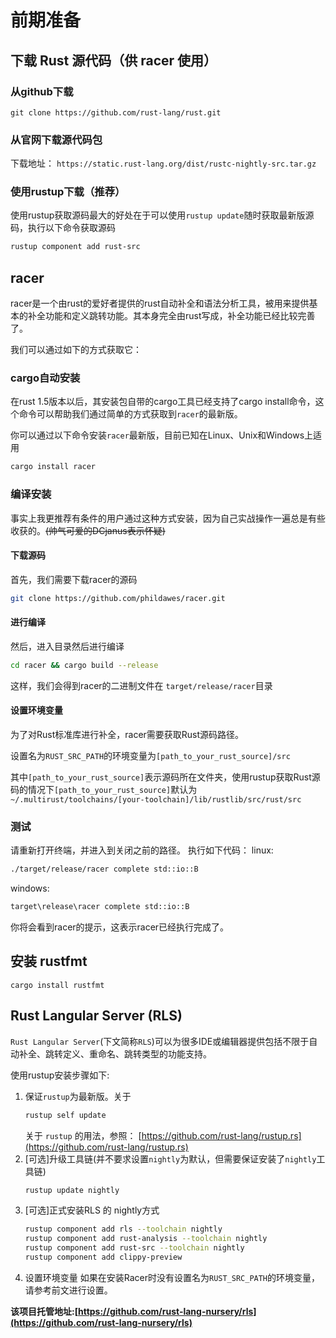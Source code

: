# 前期准备

## 下载 Rust 源代码（供 racer 使用）

### 从github下载

`git clone https://github.com/rust-lang/rust.git`

### 从官网下载源代码包

下载地址： `https://static.rust-lang.org/dist/rustc-nightly-src.tar.gz`

### 使用rustup下载（推荐）

使用rustup获取源码最大的好处在于可以使用`rustup update`随时获取最新版源码，执行以下命令获取源码

```bash
rustup component add rust-src
```

## racer

racer是一个由rust的爱好者提供的rust自动补全和语法分析工具，被用来提供基本的补全功能和定义跳转功能。其本身完全由rust写成，补全功能已经比较完善了。

我们可以通过如下的方式获取它：

### cargo自动安装

在rust 1.5版本以后，其安装包自带的cargo工具已经支持了cargo install命令，这个命令可以帮助我们通过简单的方式获取到`racer`的最新版。

你可以通过以下命令安装`racer`最新版，目前已知在Linux、Unix和Windows上适用

```bash
cargo install racer
```

### 编译安装

事实上我更推荐有条件的用户通过这种方式安装，因为自己实战操作一遍总是有些收获的。~~(帅气可爱的DCjanus表示怀疑)~~

#### 下载源码

首先，我们需要下载racer的源码

```bash
git clone https://github.com/phildawes/racer.git
```

#### 进行编译

然后，进入目录然后进行编译

```bash
cd racer && cargo build --release
```

这样，我们会得到racer的二进制文件在 `target/release/racer`目录

#### 设置环境变量

为了对Rust标准库进行补全，racer需要获取Rust源码路径。

设置名为`RUST_SRC_PATH`的环境变量为`[path_to_your_rust_source]/src`

其中`[path_to_your_rust_source]`表示源码所在文件夹，使用rustup获取Rust源码的情况下`[path_to_your_rust_source]`默认为`~/.multirust/toolchains/[your-toolchain]/lib/rustlib/src/rust/src`

### 测试

请重新打开终端，并进入到关闭之前的路径。
执行如下代码：
linux:

```bash
./target/release/racer complete std::io::B
```

windows:

```bash
target\release\racer complete std::io::B
```

你将会看到racer的提示，这表示racer已经执行完成了。

## 安装 rustfmt

`cargo install rustfmt`

## Rust Langular Server (RLS)

`Rust Langular Server`(下文简称`RLS`)可以为很多IDE或编辑器提供包括不限于自动补全、跳转定义、重命名、跳转类型的功能支持。

使用rustup安装步骤如下:

1. 保证`rustup`为最新版。关于
    ```bash
    rustup self update
    ```
    关于 `rustup` 的用法，参照： [https://github.com/rust-lang/rustup.rs](https://github.com/rust-lang/rustup.rs)
2. [可选]升级工具链(并不要求设置`nightly`为默认，但需要保证安装了`nightly`工具链)
    ```bash
    rustup update nightly
    ```
3. [可选]正式安装RLS 的 nightly方式
    ```bash
    rustup component add rls --toolchain nightly
    rustup component add rust-analysis --toolchain nightly
    rustup component add rust-src --toolchain nightly
    rustup component add clippy-preview
    ```
4. 设置环境变量
    如果在安装Racer时没有设置名为`RUST_SRC_PATH`的环境变量，请参考前文进行设置。

**该项目托管地址:[https://github.com/rust-lang-nursery/rls](https://github.com/rust-lang-nursery/rls)**

